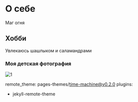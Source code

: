 # О себе
Маг огня

## Хобби
Увлекаюсь шашлыком и саламандрами

### Моя детская фотография
![1](https://user-images.githubusercontent.com/129068718/229365114-d3b99d50-d088-4df5-9e78-53ee2c87cf5b.jpg)

remote_theme: pages-themes/time-machine@v0.2.0
plugins:
- jekyll-remote-theme
